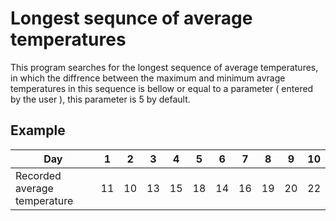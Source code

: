 
# Longest sequnce of average temperatures

This program searches for the longest sequence of average temperatures, in which the diffrence between the maximum and minimum avrage temperatures in this sequence is bellow or equal to a parameter ( entered by the user ), this parameter is 5 by default.

## Example

Day                             | 1 | 2 | 3 | 4 | 5 | 6 | 7 | 8 | 9 |10 |
--------------------------------|---|---|---|---|---|---|---|---|---|---|
Recorded average temperature    |11 |10 |13 |15 |18 |14 |16 |19 |20 |22 |

